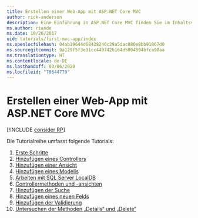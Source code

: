 ```yaml
---
title: Erstellen einer Web-App mit ASP.NET Core MVC
author: rick-anderson
description: Eine Einführung in ASP.NET Core MVC finden Sie im Inhaltsverzeichnis.
ms.author: riande
ms.date: 10/26/2017
uid: tutorials/first-mvc-app/index
ms.openlocfilehash: 04ab19644d68428246c29a5dac980e8bb91867d0
ms.sourcegitcommit: 9a129f5f3e31cc449742b164d5004894bfca90aa
ms.translationtype: HT
ms.contentlocale: de-DE
ms.lasthandoff: 03/06/2020
ms.locfileid: "78644779"
---
```

# <a name="create-a-web-app-with-aspnet-core-mvc"></a>Erstellen einer Web-App mit ASP.NET Core MVC

[!INCLUDE [consider RP](~/includes/razor.md)]

Die Tutorialreihe umfasst folgende Tutorials:

1. [Erste Schritte](start-mvc.md)
1. [Hinzufügen eines Controllers](adding-controller.md)
1. [Hinzufügen einer Ansicht](adding-view.md)
1. [Hinzufügen eines Modells](adding-model.md)
1. [Arbeiten mit SQL Server LocalDB](working-with-sql.md)
1. [Controllermethoden und -ansichten](controller-methods-views.md)
1. [Hinzufügen der Suche](search.md)
1. [Hinzufügen eines neuen Felds](new-field.md)
1. [Hinzufügen der Validierung](validation.md)
1. [Untersuchen der Methoden „Details“ und „Delete“](details.md)
